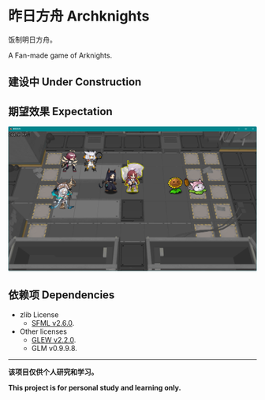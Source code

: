# 昨日方舟  Archknights

饭制明日方舟。

A Fan-made game of Arknights.

## **建设中  Under Construction**

## 期望效果  Expectation

<img src="doc/assets/screenshot230520212027.png" width="800px">

## 依赖项 Dependencies

 - zlib License
	 - [SFML v2.6.0](https://github.com/SFML/SFML).
 - Other licenses
	 - [GLEW v2.2.0](https://github.com/nigels-com/glew).
	 - GLM v0.9.9.8.
<!--
 - Optional 可选的
	 - [Spine Runtimes v3.8](https://github.com/EsotericSoftware/spine-runtimes).


## 注意 Notice

项目包括多种构建方式。其中可能含有**可选的**依赖项。

如果使用 Spine Runtimes 构建项目，则您必须拥有**有效的 Spine 许可证**。

This project contains several types of build. Some of them have **optional** dependencies.

You must have **a valid Spine License** to use Spine Runtimes when build this project.

[Spine Runtimes Licensing](https://github.com/EsotericSoftware/spine-runtimes#Licensing).

-->

***

**该项目仅供个人研究和学习。**

**This project is for personal study and learning only.**
 
